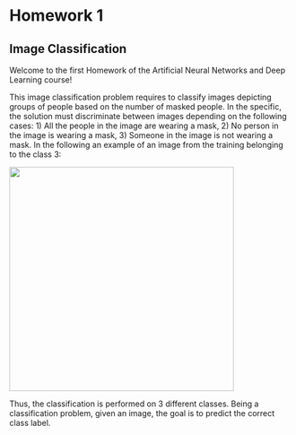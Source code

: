 # Homework 1

## Image Classification

Welcome to the first Homework of the Artificial Neural Networks and Deep Learning course!

This image classification problem requires to classify images depicting groups of people based on the number of masked people. In the specific, the solution must discriminate between images depending on the following cases: 1) All the people in the image are wearing a mask, 2) No person in the image is wearing a mask, 3) Someone in the image is not wearing a mask. In the following an example of an image from the training belonging to the class 3:

<img src="https://github.com/YasminAwad/ANNDP_challenges/blob/main/Homework_1/example.PNG" width="400" />

Thus, the classification is performed on 3 different classes. Being a classification problem, given an image, the goal is to predict the correct class label.
